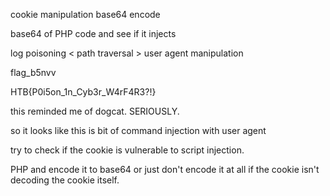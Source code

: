 cookie manipulation
base64 encode

base64 of PHP code and see if it injects

log poisoning < path traversal > user agent manipulation

flag_b5nvv

<?php system('ls -l /');?>

HTB{P0i5on_1n_Cyb3r_W4rF4R3?!}

this reminded me of dogcat.
SERIOUSLY.

so it looks like this is bit of command injection with user agent

try to check if the cookie is vulnerable to script injection.

PHP and encode it to base64 or just don't encode it at all if the cookie isn't decoding the cookie itself.

